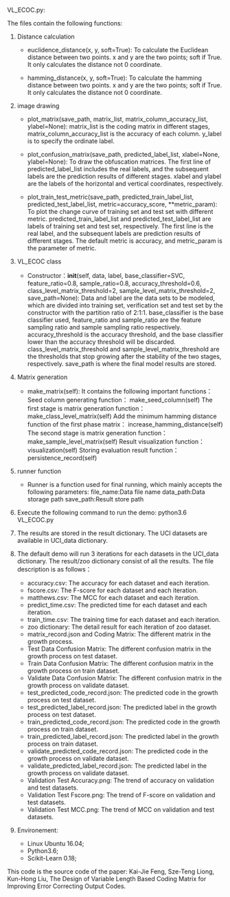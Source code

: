 VL_ECOC.py:

The files contain the following functions:
1) Distance calculation
	- euclidence_distance(x, y, soft=True): To calculate the Euclidean distance between two points. x and y are the two points; soft if True. It only calculates the distance not 0 coordinate.
	
	- hamming_distance(x, y, soft=True): To calculate the hamming distance between two points. x and y are the two points; soft if True. It only calculates the distance not 0 coordinate.
	
2) image drawing 
	- plot_matrix(save_path, matrix_list, matrix_column_accuracy_list, ylabel=None): matrix_list is the coding matrix in different stages,  matrix_column_accuracy_list is the accuracy of each column. y_label is to specify the ordinate label.
	
	- plot_confusion_matrix(save_path, predicted_label_list, xlabel=None, ylabel=None): To draw the obfuscation matrices. The first line of predicted_label_list includes the real labels, and the subsequent labels are the prediction results of different stages. xlabel and ylabel are the labels of the horizontal and vertical coordinates, respectively.

	- plot_train_test_metric(save_path,  predicted_train_label_list, predicted_test_label_list, metric=accuracy_score, **metric_param): To plot the change curve of training set and test set with different metric. predicted_train_label_list and predicted_test_label_list are labels of training set and test set, respectively. The first line is the real label, and the subsequent labels are prediction results of different stages. The default metric is accuracy, and metric_param is the parameter of metric.

3) VL_ECOC class 
	- Constructor：__init__(self, data, label, base_classifier=SVC, feature_ratio=0.8, sample_ratio=0.8, accuracy_threshold=0.6, class_level_matrix_threshold=2, sample_level_matrix_threshold=2, save_path=None): Data and label are the data sets to be modeled, which are divided into training set, verification set and test set by the constructor with the partition ratio of 2:1:1. base_classifier is the base classifier used, feature_ratio and sample_ratio are the feature sampling ratio and sample sampling ratio respectively. accuracy_threshold is the accuracy threshold, and the base classifier lower than the accuracy threshold will be discarded. class_level_matrix_threshold and sample_level_matrix_threshold are the thresholds that stop growing after the stability of the two stages, respectively. save_path is where the final model results are stored.

4) Matrix generation 
	- make_matrix(self): It contains the following important functions：
		Seed column generating function： make_seed_column(self)
		The first stage is matrix generation function： make_class_level_matrix(self)
		Add the minimum hamming distance function of the first phase matrix： increase_hamming_distance(self)
		The second stage is matrix generation function： make_sample_level_matrix(self)
		Result visualization function： visualization(self)
		Storing evaluation result function： persistence_record(self)
		
5) runner function
	- Runner is a function used for final running, which mainly accepts the following parameters:
		file_name:Data file name
		data_path:Data storage path
		save_path:Result store path


6) Execute the following command to run the demo:
	python3.6 VL_ECOC.py


7) The results are stored in the result dictionary. The UCI datasets are available in UCI_data dictionary. 


8) The default demo will run 3 iterations for each datasets in the UCI_data dictionary. The result/zoo dictionary consist of all the results. The file description is as follows：
	- accuracy.csv: The accuracy for each dataset and each iteration.
	- fscore.csv: The F-score for each dataset and each iteration.
	- matthews.csv: The MCC for each dataset and each iteration.
	- predict_time.csv: The predicted time for each dataset and each iteration.
	- train_time.csv: The training time for each dataset and each iteration.
	- zoo dictionary: The detail result for each iteration of zoo dataset.
	- matrix_record.json and Coding Matrix: The different matrix in the growth process.
	- Test Data Confusion Matrix: The different confusion matrix in the growth process on test dataset.
	- Train Data Confusion Matrix: The different confusion matrix in the growth process on train dataset.
	- Validate Data Confusion Matrix: The different confusion matrix in the growth process on validate dataset.
	- test_predicted_code_record.json: The predicted code in the growth process on test dataset.
	- test_predicted_label_record.json: The predicted label in the growth process on test dataset.
	- train_predicted_code_record.json: The predicted code in the growth process on train dataset.
	- train_predicted_label_record.json: The predicted label in the growth process on train dataset.
	- validate_predicted_code_record.json: The predicted code in the growth process on validate dataset.
	- validate_predicted_label_record.json: The predicted label in the growth process on validate dataset.
	- Validation Test Accuracy.png: The trend of accuracy on validation and test datasets.
	- Validation Test Fscore.png: The trend of F-score on validation and test datasets.
	- Validation Test MCC.png: The trend of MCC on validation and test datasets.


9) Environement:	
	- Linux Ubuntu 16.04; 
	- Python3.6;
	- Scikit-Learn 0.18; 

This code is the source code of the paper:
Kai-Jie Feng, Sze-Teng Liong, Kun-Hong Liu, The Design of Variable Length Based Coding Matrix for Improving Error Correcting Output Codes.
